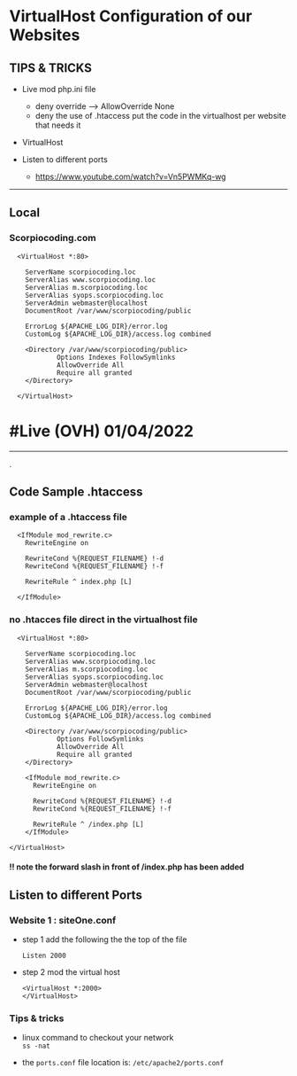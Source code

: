 
# VirtualHost Configuration of our Websites

## TIPS & TRICKS

- Live mod php.ini file 
  - deny override --> AllowOverride None
  - deny the use of .htaccess put the code in the virtualhost 
      per website that needs it

- VirtualHost   

- Listen to different ports
  - https://www.youtube.com/watch?v=Vn5PWMKq-wg


---


## Local

### Scorpiocoding.com
```text
  <VirtualHost *:80>

    ServerName scorpiocoding.loc
    ServerAlias www.scorpiocoding.loc
    ServerAlias m.scorpiocoding.loc
    ServerAlias syops.scorpiocoding.loc
    ServerAdmin webmaster@localhost
    DocumentRoot /var/www/scorpiocoding/public

    ErrorLog ${APACHE_LOG_DIR}/error.log
    CustomLog ${APACHE_LOG_DIR}/access.log combined

    <Directory /var/www/scorpiocoding/public>
            Options Indexes FollowSymlinks
            AllowOverride All
            Require all granted
    </Directory>

  </VirtualHost>
```


# #Live (OVH) 01/04/2022



---
.
## Code Sample .htaccess
### example of a .htaccess file
```text
  <IfModule mod_rewrite.c>
    RewriteEngine on

    RewriteCond %{REQUEST_FILENAME} !-d
    RewriteCond %{REQUEST_FILENAME} !-f

    RewriteRule ^ index.php [L]

  </IfModule>
```

### no .htacces file direct in the virtualhost file
```text
  <VirtualHost *:80>

    ServerName scorpiocoding.loc
    ServerAlias www.scorpiocoding.loc
    ServerAlias m.scorpiocoding.loc
    ServerAlias syops.scorpiocoding.loc
    ServerAdmin webmaster@localhost
    DocumentRoot /var/www/scorpiocoding/public

    ErrorLog ${APACHE_LOG_DIR}/error.log
    CustomLog ${APACHE_LOG_DIR}/access.log combined

    <Directory /var/www/scorpiocoding/public>
            Options FollowSymlinks
            AllowOverride All
            Require all granted
    </Directory>

    <IfModule mod_rewrite.c>
      RewriteEngine on

      RewriteCond %{REQUEST_FILENAME} !-d
      RewriteCond %{REQUEST_FILENAME} !-f

      RewriteRule ^ /index.php [L]
    </IfModule>

</VirtualHost>
```
#### !! note the forward slash in front of /index.php has been added


## Listen to different Ports

### Website 1 : siteOne.conf
- step 1 add the following the the top of the file
  ```text
  Listen 2000
  ```

- step 2 mod the virtual host
  ```text
  <VirtualHost *:2000>
  </VirtualHost>
  ```
### Tips & tricks
- linux command to checkout your network  
  `ss -nat`

- the `ports.conf` file location is:
  `/etc/apache2/ports.conf`